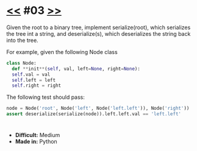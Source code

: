 [<<]: ../02/
[>>]: ../04/

# **[<<] #03 [>>]**

Given the root to a binary tree, implement serialize(root), which serializes the tree int
a string, and deserialize(s), which deserializes the string back into the tree.

For example, given the following Node class

```py
class Node:
  def **init**(self, val, left=None, right=None):
  self.val = val
  self.left = left
  self.right = right
```

The following test should pass:

```py
node = Node('root', Node('left', Node('left.left')), Node('right'))
assert deserialize(serialize(node)).left.left.val == 'left.left'
```

#

- **Difficult:** Medium
- **Made in:** Python
